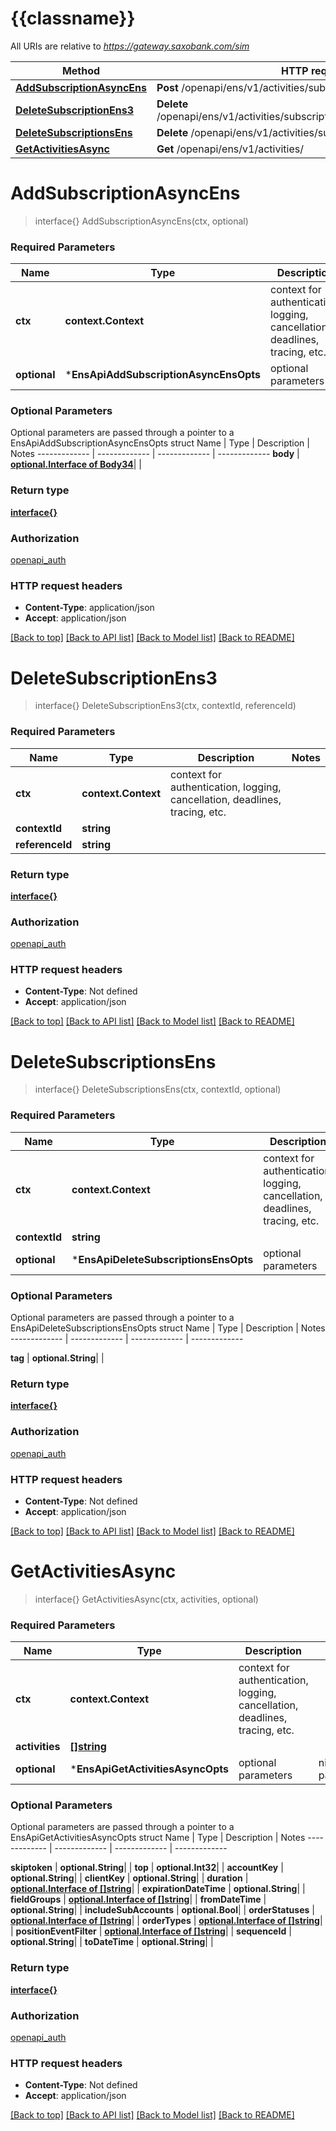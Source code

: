 # {{classname}}

All URIs are relative to *https://gateway.saxobank.com/sim*

Method | HTTP request | Description
------------- | ------------- | -------------
[**AddSubscriptionAsyncEns**](EnsApi.md#AddSubscriptionAsyncEns) | **Post** /openapi/ens/v1/activities/subscriptions | 
[**DeleteSubscriptionEns3**](EnsApi.md#DeleteSubscriptionEns3) | **Delete** /openapi/ens/v1/activities/subscriptions/{ContextId}/{ReferenceId} | 
[**DeleteSubscriptionsEns**](EnsApi.md#DeleteSubscriptionsEns) | **Delete** /openapi/ens/v1/activities/subscriptions/{ContextId}/ | 
[**GetActivitiesAsync**](EnsApi.md#GetActivitiesAsync) | **Get** /openapi/ens/v1/activities/ | 

# **AddSubscriptionAsyncEns**
> interface{} AddSubscriptionAsyncEns(ctx, optional)


### Required Parameters

Name | Type | Description  | Notes
------------- | ------------- | ------------- | -------------
 **ctx** | **context.Context** | context for authentication, logging, cancellation, deadlines, tracing, etc.
 **optional** | ***EnsApiAddSubscriptionAsyncEnsOpts** | optional parameters | nil if no parameters

### Optional Parameters
Optional parameters are passed through a pointer to a EnsApiAddSubscriptionAsyncEnsOpts struct
Name | Type | Description  | Notes
------------- | ------------- | ------------- | -------------
 **body** | [**optional.Interface of Body34**](Body34.md)|  | 

### Return type

[**interface{}**](interface{}.md)

### Authorization

[openapi_auth](../README.md#openapi_auth)

### HTTP request headers

 - **Content-Type**: application/json
 - **Accept**: application/json

[[Back to top]](#) [[Back to API list]](../README.md#documentation-for-api-endpoints) [[Back to Model list]](../README.md#documentation-for-models) [[Back to README]](../README.md)

# **DeleteSubscriptionEns3**
> interface{} DeleteSubscriptionEns3(ctx, contextId, referenceId)


### Required Parameters

Name | Type | Description  | Notes
------------- | ------------- | ------------- | -------------
 **ctx** | **context.Context** | context for authentication, logging, cancellation, deadlines, tracing, etc.
  **contextId** | **string**|  | 
  **referenceId** | **string**|  | 

### Return type

[**interface{}**](interface{}.md)

### Authorization

[openapi_auth](../README.md#openapi_auth)

### HTTP request headers

 - **Content-Type**: Not defined
 - **Accept**: application/json

[[Back to top]](#) [[Back to API list]](../README.md#documentation-for-api-endpoints) [[Back to Model list]](../README.md#documentation-for-models) [[Back to README]](../README.md)

# **DeleteSubscriptionsEns**
> interface{} DeleteSubscriptionsEns(ctx, contextId, optional)


### Required Parameters

Name | Type | Description  | Notes
------------- | ------------- | ------------- | -------------
 **ctx** | **context.Context** | context for authentication, logging, cancellation, deadlines, tracing, etc.
  **contextId** | **string**|  | 
 **optional** | ***EnsApiDeleteSubscriptionsEnsOpts** | optional parameters | nil if no parameters

### Optional Parameters
Optional parameters are passed through a pointer to a EnsApiDeleteSubscriptionsEnsOpts struct
Name | Type | Description  | Notes
------------- | ------------- | ------------- | -------------

 **tag** | **optional.String**|  | 

### Return type

[**interface{}**](interface{}.md)

### Authorization

[openapi_auth](../README.md#openapi_auth)

### HTTP request headers

 - **Content-Type**: Not defined
 - **Accept**: application/json

[[Back to top]](#) [[Back to API list]](../README.md#documentation-for-api-endpoints) [[Back to Model list]](../README.md#documentation-for-models) [[Back to README]](../README.md)

# **GetActivitiesAsync**
> interface{} GetActivitiesAsync(ctx, activities, optional)


### Required Parameters

Name | Type | Description  | Notes
------------- | ------------- | ------------- | -------------
 **ctx** | **context.Context** | context for authentication, logging, cancellation, deadlines, tracing, etc.
  **activities** | [**[]string**](string.md)|  | 
 **optional** | ***EnsApiGetActivitiesAsyncOpts** | optional parameters | nil if no parameters

### Optional Parameters
Optional parameters are passed through a pointer to a EnsApiGetActivitiesAsyncOpts struct
Name | Type | Description  | Notes
------------- | ------------- | ------------- | -------------

 **skiptoken** | **optional.String**|  | 
 **top** | **optional.Int32**|  | 
 **accountKey** | **optional.String**|  | 
 **clientKey** | **optional.String**|  | 
 **duration** | [**optional.Interface of []string**](string.md)|  | 
 **expirationDateTime** | **optional.String**|  | 
 **fieldGroups** | [**optional.Interface of []string**](string.md)|  | 
 **fromDateTime** | **optional.String**|  | 
 **includeSubAccounts** | **optional.Bool**|  | 
 **orderStatuses** | [**optional.Interface of []string**](string.md)|  | 
 **orderTypes** | [**optional.Interface of []string**](string.md)|  | 
 **positionEventFilter** | [**optional.Interface of []string**](string.md)|  | 
 **sequenceId** | **optional.String**|  | 
 **toDateTime** | **optional.String**|  | 

### Return type

[**interface{}**](interface{}.md)

### Authorization

[openapi_auth](../README.md#openapi_auth)

### HTTP request headers

 - **Content-Type**: Not defined
 - **Accept**: application/json

[[Back to top]](#) [[Back to API list]](../README.md#documentation-for-api-endpoints) [[Back to Model list]](../README.md#documentation-for-models) [[Back to README]](../README.md)


